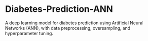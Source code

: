 # Diabetes-Prediction-ANN
A deep learning model for diabetes prediction using Artificial Neural Networks (ANN), with data preprocessing, oversampling, and hyperparameter tuning.
